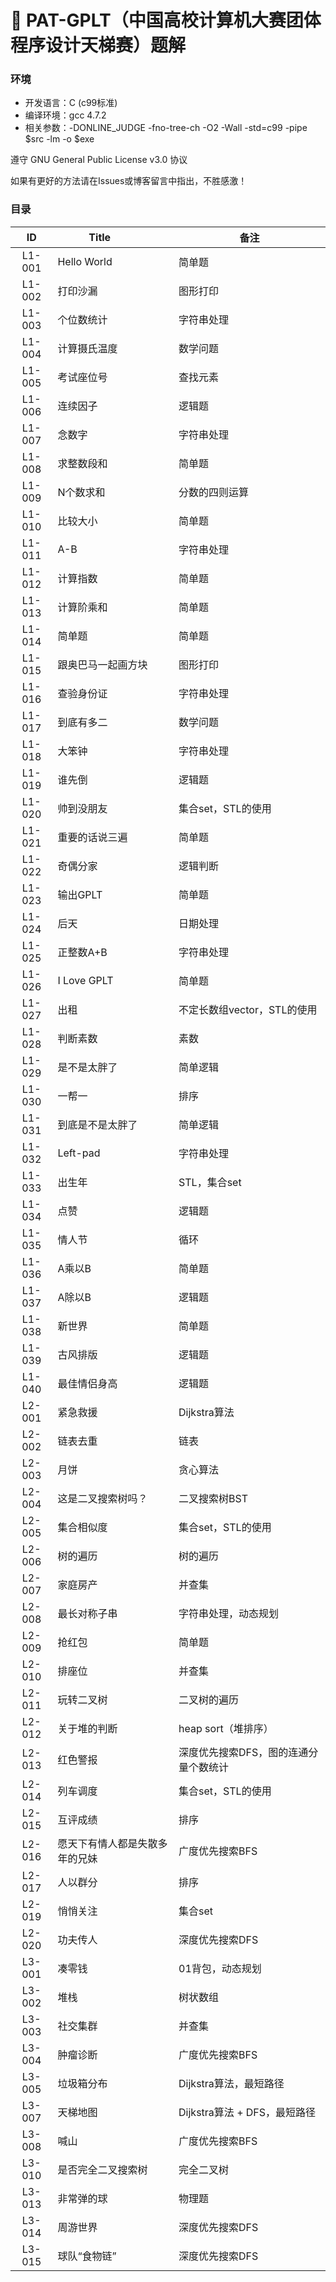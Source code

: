 # 🍭 PAT-GPLT（中国高校计算机大赛团体程序设计天梯赛）题解
 
### 环境
 - 开发语言：C (c99标准)
 - 编译环境：gcc 4.7.2
 - 相关参数：-DONLINE_JUDGE -fno-tree-ch -O2 -Wall -std=c99 -pipe $src -lm -o $exe

遵守 GNU General Public License v3.0 协议

如果有更好的方法请在Issues或博客留言中指出，不胜感激！

### 目录
|   ID   | Title           | 备注                 |
| :----: | --------------- | ---------------------|
| L1-001 | Hello World     | 简单题                  
| L1-002 | 打印沙漏         | 图形打印           
| L1-003 | 个位数统计       | 字符串处理                 
| L1-004 | 计算摄氏温度     | 数学问题                  
| L1-005 | 考试座位号       | 查找元素                  
| L1-006 | 连续因子         | 逻辑题                   
| L1-007 | 念数字           | 字符串处理                 
| L1-008 | 求整数段和        | 简单题                    
| L1-009 | N个数求和         | 分数的四则运算               
| L1-010 | 比较大小          | 简单题                    
| L1-011 | A-B              | 字符串处理                 
| L1-012 | 计算指数          | 简单题                    
| L1-013 | 计算阶乘和        | 简单题                    
| L1-014 | 简单题            | 简单题                    
| L1-015 | 跟奥巴马一起画方块 | 图形打印                  
| L1-016 | 查验身份证        | 字符串处理                 
| L1-017 | 到底有多二        | 数学问题
| L1-018 | 大笨钟            | 字符串处理               
| L1-019 | 谁先倒            | 逻辑题                   
| L1-020 | 帅到没朋友        | 集合set，STL的使用         
| L1-021 | 重要的话说三遍    | 简单题                    
| L1-022 | 奇偶分家          | 逻辑判断                  
| L1-023 | 输出GPLT          | 简单题                    
| L1-024 | 后天              | 日期处理                  
| L1-025 | 正整数A+B         | 字符串处理                 
| L1-026 | I Love GPLT       | 简单题                    
| L1-027 | 出租              | 不定长数组vector，STL的使用    
| L1-028 | 判断素数           | 素数                    
| L1-029 | 是不是太胖了       | 简单逻辑                  
| L1-030 | 一帮一             | 排序                    
| L1-031 | 到底是不是太胖了    | 简单逻辑                  
| L1-032 | Left-pad           | 字符串处理                 
| L1-033 | 出生年             | STL，集合set             
| L1-034 | 点赞               | 逻辑题                   
| L1-035 | 情人节             | 循环                    
| L1-036 | A乘以B             | 简单题                   
| L1-037 | A除以B             | 逻辑题                   
| L1-038 | 新世界             | 简单题                    
| L1-039 | 古风排版            | 逻辑题                   
| L1-040 | 最佳情侣身高        | 逻辑题                   
| L2-001 | 紧急救援            | Dijkstra算法            
| L2-002 | 链表去重            | 链表                   
| L2-003 | 月饼                | 贪心算法                  
| L2-004 | 这是二叉搜索树吗？   | 二叉搜索树BST              
| L2-005 | 集合相似度           | 集合set，STL的使用          
| L2-006 | 树的遍历            | 树的遍历                  
| L2-007 | 家庭房产            | 并查集                   
| L2-008 | 最长对称子串         | 字符串处理，动态规划            
| L2-009 | 抢红包               | 简单题                    
| L2-010 | 排座位               | 并查集                   
| L2-011 | 玩转二叉树           | 二叉树的遍历                
| L2-012 | 关于堆的判断          | heap sort（堆排序）        
| L2-013 | 红色警报            | 深度优先搜索DFS，图的连通分量个数统计  
| L2-014 | 列车调度            | 集合set，STL的使用          
| L2-015 | 互评成绩            | 排序                    
| L2-016 | 愿天下有情人都是失散多年的兄妹 | 广度优先搜索BFS             
| L2-017 | 人以群分            | 排序                    
| L2-019 | 悄悄关注            | 集合set                 
| L2-020 | 功夫传人            | 深度优先搜索DFS             
| L3-001 | 凑零钱              | 01背包，动态规划             
| L3-002 | 堆栈                | 树状数组                  
| L3-003 | 社交集群            | 并查集                   
| L3-004 | 肿瘤诊断            | 广度优先搜索BFS             
| L3-005 | 垃圾箱分布          | Dijkstra算法，最短路径       
| L3-007 | 天梯地图            | Dijkstra算法 + DFS，最短路径 
| L3-008 | 喊山                | 广度优先搜索BFS             
| L3-010 | 是否完全二叉搜索树   | 完全二叉树                 
| L3-013 | 非常弹的球          | 物理题                   
| L3-014 | 周游世界            | 深度优先搜索DFS             
| L3-015 | 球队“食物链”        | 深度优先搜索DFS             

